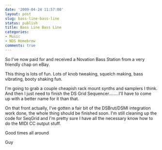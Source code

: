 ```yaml
---
date: '2009-04-24 11:57:00'
layout: post
slug: bass-line-bass-line
status: publish
title: Bass Line Bass Line
categories:
- Music
- NDS Homebrew
comments: true
---
```


So I've now paid for and received a Novation Bass Station from a very friendly chap on eBay.







This thing is lots of fun. Lots of knob tweaking, squelch making, bass vibrating, booty shaking fun.







I'm going to grab a couple cheapish rack mount synths and samplers I think. And then I just need to finish the DS Grid Sequencer........I'll have to come up with a better name for it than that.







On that front actually, I've gotten a fair bit of the DSBrut/DSMI integration work done, the whole thing should be finished soon. I'm still cleaning up the code for SeqGrid and I'm pretty sure I have all the necessary know how to do the MIDI CC output stuff.







Good times all around







Guy
